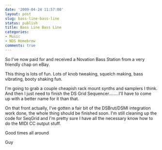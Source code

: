 ```yaml
---
date: '2009-04-24 11:57:00'
layout: post
slug: bass-line-bass-line
status: publish
title: Bass Line Bass Line
categories:
- Music
- NDS Homebrew
comments: true
---
```


So I've now paid for and received a Novation Bass Station from a very friendly chap on eBay.







This thing is lots of fun. Lots of knob tweaking, squelch making, bass vibrating, booty shaking fun.







I'm going to grab a couple cheapish rack mount synths and samplers I think. And then I just need to finish the DS Grid Sequencer........I'll have to come up with a better name for it than that.







On that front actually, I've gotten a fair bit of the DSBrut/DSMI integration work done, the whole thing should be finished soon. I'm still cleaning up the code for SeqGrid and I'm pretty sure I have all the necessary know how to do the MIDI CC output stuff.







Good times all around







Guy
